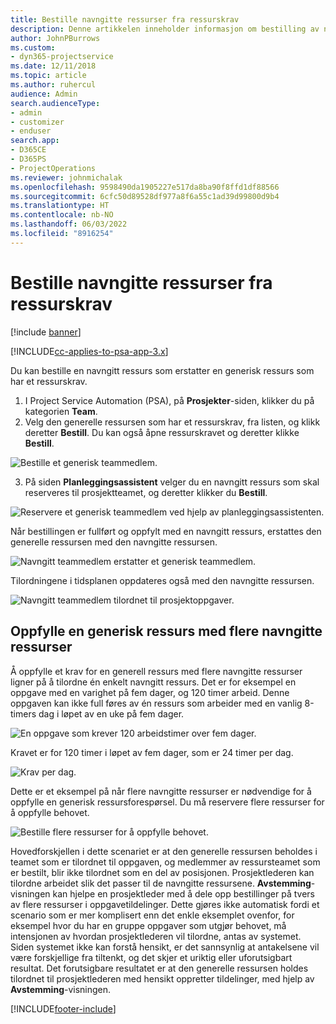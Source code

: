 ```yaml
---
title: Bestille navngitte ressurser fra ressurskrav
description: Denne artikkelen inneholder informasjon om bestilling av navngitte ressurser for et generisk ressurskrav.
author: JohnPBurrows
ms.custom:
- dyn365-projectservice
ms.date: 12/11/2018
ms.topic: article
ms.author: ruhercul
audience: Admin
search.audienceType:
- admin
- customizer
- enduser
search.app:
- D365CE
- D365PS
- ProjectOperations
ms.reviewer: johnmichalak
ms.openlocfilehash: 9598490da1905227e517da8ba90f8ffd1df88566
ms.sourcegitcommit: 6cfc50d89528df977a8f6a55c1ad39d99800d9b4
ms.translationtype: HT
ms.contentlocale: nb-NO
ms.lasthandoff: 06/03/2022
ms.locfileid: "8916254"
---
```

# <a name="book-named-resources-from-resource-requirements"></a>Bestille navngitte ressurser fra ressurskrav

[!include [banner](../includes/psa-now-project-operations.md)]

[!INCLUDE[cc-applies-to-psa-app-3.x](../includes/cc-applies-to-psa-app-3x.md)]

Du kan bestille en navngitt ressurs som erstatter en generisk ressurs som har et ressurskrav.

1. I Project Service Automation (PSA), på **Prosjekter**-siden, klikker du på kategorien **Team**.
2. Velg den generelle ressursen som har et ressurskrav, fra listen, og klikk deretter **Bestill**. Du kan også åpne ressurskravet og deretter klikke **Bestill**.


![Bestille et generisk teammedlem.](media/RM-how-to-14.png)


3. På siden **Planleggingsassistent** velger du en navngitt ressurs som skal reserveres til prosjektteamet, og deretter klikker du **Bestill**.

![Reservere et generisk teammedlem ved hjelp av planleggingsassistenten.](media/RM-how-to-15.png)

Når bestillingen er fullført og oppfylt med en navngitt ressurs, erstattes den generelle ressursen med den navngitte ressursen.

![Navngitt teammedlem erstatter et generisk teammedlem.](media/RM-how-to-16.png)

Tilordningene i tidsplanen oppdateres også med den navngitte ressursen.

![Navngitt teammedlem tilordnet til prosjektoppgaver.](media/RM-how-to-17.png)

## <a name="fulfill-a-generic-resource-with-multiple-named-resources"></a>Oppfylle en generisk ressurs med flere navngitte ressurser
Å oppfylle et krav for en generell ressurs med flere navngitte ressurser ligner på å tilordne én enkelt navngitt ressurs. Det er for eksempel en oppgave med en varighet på fem dager, og 120 timer arbeid. Denne oppgaven kan ikke full føres av én ressurs som arbeider med en vanlig 8-timers dag i løpet av en uke på fem dager. 

![En oppgave som krever 120 arbeidstimer over fem dager.](media/RM-how-to-21.png)

Kravet er for 120 timer i løpet av fem dager, som er 24 timer per dag.

![Krav per dag.](media/RM-how-to-22.png)

Dette er et eksempel på når flere navngitte ressurser er nødvendige for å oppfylle en generisk ressursforespørsel. Du må reservere flere ressurser for å oppfylle behovet.

![Bestille flere ressurser for å oppfylle behovet.](media/RM-how-to-23.png)

Hovedforskjellen i dette scenariet er at den generelle ressursen beholdes i teamet som er tilordnet til oppgaven, og medlemmer av ressursteamet som er bestilt, blir ikke tilordnet som en del av posisjonen. Prosjektlederen kan tilordne arbeidet slik det passer til de navngitte ressursene. **Avstemming**-visningen kan hjelpe en prosjektleder med å dele opp bestillinger på tvers av flere ressurser i oppgavetildelinger. Dette gjøres ikke automatisk fordi et scenario som er mer komplisert enn det enkle eksemplet ovenfor, for eksempel hvor du har en gruppe oppgaver som utgjør behovet, må intensjonen av hvordan prosjektlederen vil tilordne, antas av systemet. Siden systemet ikke kan forstå hensikt, er det sannsynlig at antakelsene vil være forskjellige fra tiltenkt, og det skjer et uriktig eller uforutsigbart resultat. Det forutsigbare resultatet er at den generelle ressursen holdes tilordnet til prosjektlederen med hensikt oppretter tildelinger, med hjelp av **Avstemming**-visningen.




[!INCLUDE[footer-include](../includes/footer-banner.md)]
